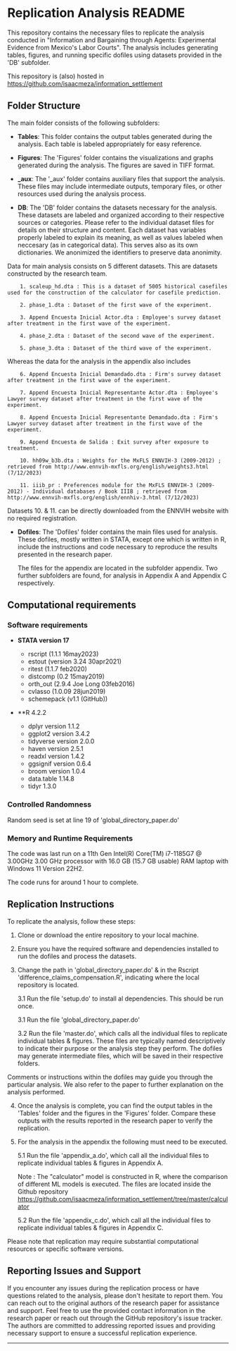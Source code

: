 # Replication Analysis README

This repository contains the necessary files to replicate the analysis conducted in "Information and Bargaining through Agents: Experimental Evidence from Mexico's Labor Courts". The analysis includes generating tables, figures, and running specific dofiles using datasets provided in the 'DB' subfolder.

This repository is (also) hosted in https://github.com/isaacmeza/information_settlement  

## Folder Structure

The main folder consists of the following subfolders:

- **Tables**: This folder contains the output tables generated during the analysis. Each table is labeled appropriately for easy reference.

- **Figures**: The 'Figures' folder contains the visualizations and graphs generated during the analysis. The figures are saved in TIFF format.

- **_aux**: The '_aux' folder contains auxiliary files that support the analysis. These files may include intermediate outputs, temporary files, or other resources used during the analysis process.

- **DB**: The 'DB' folder contains the datasets necessary for the analysis. These datasets are labeled and organized according to their respective sources or categories. Please refer to the individual dataset files for details on their structure and content. Each dataset has variables properly labeled to explain its meaning, as well as values labeled when neccesary (as in categorical data). This serves also as its own dictionaries. We anonimized the identifiers to preserve data anonimity.
	
Data for main analysis consists on 5 different datasets. This are datasets constructed by the research team.

		1. scaleup_hd.dta : This is a dataset of 5005 historical casefiles used for the construction of the calculator for casefile prediction. 

		2. phase_1.dta : Dataset of the first wave of the experiment. 

		3. Append Encuesta Inicial Actor.dta : Employee's survey dataset after treatment in the first wave of the experiment.

		4. phase_2.dta : Dataset of the second wave of the experiment. 

		5. phase_3.dta : Dataset of the third wave of the experiment.


Whereas the data for the analysis in the appendix also includes
		
		6. Append Encuesta Inicial Demandado.dta : Firm's survey dataset after treatment in the first wave of the experiment.
				
		7. Append Encuesta Inicial Representante Actor.dta : Employee's Lawyer survey dataset after treatment in the first wave of the experiment.
				
		8. Append Encuesta Inicial Representante Demandado.dta : Firm's Lawyer survey dataset after treatment in the first wave of the experiment.
				
		9. Append Encuesta de Salida : Exit survey after exposure to treatment. 
				
		10. hh09w_b3b.dta : Weights for the MxFLS ENNVIH-3 (2009-2012) ; retrieved from http://www.ennvih-mxfls.org/english/weights3.html (7/12/2023)
				
		11. iiib_pr : Preferences module for the MxFLS ENNVIH-3 (2009-2012) - Individual databases / Book IIIB ; retrieved from http://www.ennvih-mxfls.org/english/ennhiv-3.html (7/12/2023)

Datasets 10. & 11. can be directly downloaded from the ENNVIH website with no required registration.

- **Dofiles**: The 'Dofiles' folder contains the main files used for analysis. These dofiles, mostly written in STATA, except one which is written in R, include the instructions and code necessary to reproduce the results presented in the research paper. 

	The files for the appendix are located in the subfolder appendix. Two further subfolders are found, for analysis in Appendix A and Appendix C respectively. 

## Computational requirements

### Software requirements

- **STATA version 17**

	- rscript (1.1.1 16may2023)
	- estout (version 3.24  30apr2021)
	- ritest (1.1.7 feb2020)
	- distcomp (0.2 15may2019)
	- orth_out (2.9.4 Joe Long 03feb2016)
	- cvlasso (1.0.09 28jun2019)
	- schemepack (v1.1 (GitHub))

- **R 4.2.2

	- dplyr version 1.1.2
	- ggplot2 version 3.4.2
	- tidyverse version 2.0.0
	- haven version 2.5.1
	- readxl version 1.4.2
	- ggsignif version 0.6.4
	- broom version 1.0.4
	- data.table 1.14.8
	- tidyr 1.3.0	

### Controlled Randomness	

Random seed is set at line 19 of 'global_directory_paper.do'

### Memory and Runtime Requirements

The code was last run on a 11th Gen Intel(R) Core(TM) i7-1185G7 @ 3.00GHz   3.00 GHz processor with 16.0 GB (15.7 GB usable) RAM laptop with Windows 11 Version 22H2.

The code runs for around 1 hour to complete. 

## Replication Instructions

To replicate the analysis, follow these steps:

1. Clone or download the entire repository to your local machine. 

2. Ensure you have the required software and dependencies installed to run the dofiles and process the datasets. 

3. Change the path in 'global_directory_paper.do' & in the Rscript 'difference_claims_compensation.R', indicating where the local repository is located. 
	
	3.1 Run the file 'setup.do' to install al dependencies. This should be run once. 

	3.1 Run the file 'global_directory_paper.do' 
	
	3.2 Run the file 'master.do', which calls all the individual files to replicate individual tables & figures. These files are typically named descriptively to indicate their purpose or the analysis step they perform.
	The dofiles may generate intermediate files, which will be saved in their respective folders.

Comments or instructions within the dofiles may guide you through the particular analysis. We also refer to the paper to further explanation on the analysis performed. 

4. Once the analysis is complete, you can find the output tables in the 'Tables' folder and the figures in the 'Figures' folder. Compare these outputs with the results reported in the research paper to verify the replication.

5. For the analysis in the appendix the following must need to be executed.
	
	5.1 Run the file 'appendix_a.do', which call all the individual files to replicate individual tables & figures in Appendix A. 

	Note : The "calculator" model is constructed in R, where the comparison of different ML models is executed. The files are located inside the Github repository https://github.com/isaacmeza/information_settlement/tree/master/calculator

	5.2 Run the file 'appendix_c.do', which call all the individual files to replicate individual tables & figures in Appendix C. 


Please note that replication may require substantial computational resources or specific software versions.


## Reporting Issues and Support

If you encounter any issues during the replication process or have questions related to the analysis, please don't hesitate to report them. You can reach out to the original authors of the research paper for assistance and support. Feel free to use the provided contact information in the research paper or reach out through the GitHub repository's issue tracker. The authors are committed to addressing reported issues and providing necessary support to ensure a successful replication experience.




--------------------------------------------------------------------